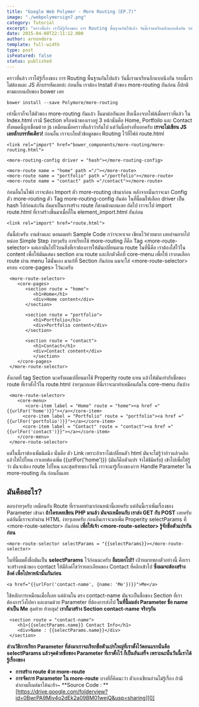 ```yaml
---
title: "Google Web Polymer - More Routing (EP.7)"
image: "./webpolymersign7.png"
category: Tutorial
excerpt: "คราวที่แล้ว เราได้รู้เรื่องของ การ Routing พื้นฐานกันไปแล้ว วันนี้เรามาเรียนอีกแบบนึงกัน รอบนี้เราไม่ต้องแตะ JS สักบรรทัดเลยล่ะ ก่อนอื่น เราต้อง Install ตัวของ more-routing กันก่อน ก็ปกติตามแบบฉบับของ bower เลย"
date: 2015-04-08T22:11:12.000
author: arnondora
template: full-width
type: post
isFeatured: false
status: published
---
```


คราวที่แล้ว เราได้รู้เรื่องของ การ Routing พื้นฐานกันไปแล้ว วันนี้เรามาเรียนอีกแบบนึงกัน รอบนี้เราไม่ต้องแตะ JS สักบรรทัดเลยล่ะ ก่อนอื่น เราต้อง Install ตัวของ more-routing กันก่อน ก็ปกติตามแบบฉบับของ bower เลย

    bower install --save Polymore/more-routing

เท่านี้เราก็จะได้ตัวของ more-routing กันแล้ว งั้นมาต่อกันเลย
สืบเนื่องจากไฟล์เมื่อคราวที่แล้ว ใน Index.html เรามี Section หรือหน้าของเราอยู่ 3 หน้านั่นคือ Home, Portfoilo และ Contact ทั้งหมดนี้ถูกเชื่อมด้วย js เหมือนเมื่อคราวที่แล้วว่ากันไป แต่วันนี้อย่างที่บอกครับ **เราจะไม่เขียน JS เลยสักบรรทัดเดียว!** ก่อนอื่น เราจะเก็บตัวข้อมูลของ Routing ไว้ที่ไฟล์ route.html

    <link rel="import" href="bower_components/more-routing/more-routing.html">

    <more-routing-config driver = "hash"></more-routing-config>

    <more-route name = "home" path ="/"></more-route>
    <more-route name = "portfolio" path ="/portfolio"></more-route>
    <more-route name = "contact" path ="/contact"></more-route>

ก่อนอื่นในไฟล์ เราจะต้อง Import ตัว more-routing เข้ามาก่อน หลังจากนั้นเราจะมา Config  ตัว more-routing ตัว Tag more-routing-config กันต่อ ในที่นี้ผมให้เลือก driver เป็น hash ไปก่อนล่ะกัน ถัดมาเป็นการสร้าง route ก็ตามด้านบนเลย
ถัดไป เราจะไป import route.html ที่เราสร้างขึ้นมาเมื่อกี้ใน element\_import.html กันก่อน

    <link rel="import" href="route.html">

อันนี้ล่ะครับ งานช้างและ ตอนผมทำ Sample Code  กว่าจะหาเจอ เขียนไว้ห่วยมาก เลยอ่านยากไปหน่อย Simple Step ง่ายๆครับ การเรียกใช้ more-routing ก็คือ Tag <more-route-selector\> แค่เอามันไปไว้บนสิ่งที่เราต้องการให้มันเปลี่ยนตาม route ในที่นี้คือ เราต้องใส่ไว้ใน content เพื่อให้มันแสดง section ตาม route และอีกตัวคือที่ core-menu เพื่อให้ เรากดเลือก route ผ่าน menu ได้นั่นเอง
มาแก้ที่ Section กันก่อน ผมจะใส่ <more-route-selector\> ครอบ <core-pages\> ไว้นะครับ

     <more-route-selector>
        <core-pages>
           <section route = "home">
              <h1>Home</h1>
              <div>Home content</div>
           </section>

           <section route = "portfolio">
              <h1>Portfolio</h1>
              <div>Portfolio content</div>
           </section>

           <section route = "contact">
              <h1>Contact</h1>
              <div>Contact content</div>
              </section>
        </core-pages>
     </more-route-selector>

สังเกตที่ tag Section นะครับผมเปลี่ยนมาใช้ Properity route แทน แล้วให้มันเท่ากับชื่อของ route ที่เราตั้งไว้ใน route.html ง่ายๆมากเลย ทีนี่เราจะมาทำเหมือนกันใน core-menu กันบ้าง

     <more-route-selector>
        <core-menu>
           <core-item label = "Home" route = "home"><a href ="{{urlFor('home')}}"></a></core-item>
          <core-item label = "Portfolio" route = "portfolio"><a href ="{{urlFor('portfolio')}}"></a></core-item>
          <core-item label = "Contact" route = "contact"><a href ="{{urlFor('contact')}}"></a></core-item>
        </core-menu>
     </more-route-selector>

แต่ในนี้เราต้องเพิ่มนิดนึง นั่นคือ ตัว Link เพราะถ้าเราไม่เปลี่ยนตัว html มันจะไม่รู้ว่าอ้าวแล้วคลิกแล้วให้ไปไหน เราเลยต้องเพิ่ม  {{urlFor('home')}} (มันก็คือตัวแปร จำได้ชิมิครับ) เข้าไปเพื่อให้รู้ว่า มันจะต้อง route ไปไหน
และสุดท้ายของวันนี้ เราจะมารู้เรื่องของการ Handle Parameter ใน more-routing กัน ก่อนอื่นเลย

## มันคืออะไร?
ตอบง่ายๆครับ เหมือนกับ Route ที่เราเคยทำมาก่อนหน้านี้เลยครับ แต่อันนี้เราเพิ่มเรื่องของ Parameter เข้ามา **ถ้าใครเคยเขียน PHP มาแล้ว มันจะเหมือนกับ เราส่ง GET กับ POST** เลยครับ แต่อันนี้เราจะทำผ่าน HTML ง่ายๆเลยครับ
ก่อนอื่นเราจะมาเพิ่ม Properity selectParams ที่ <more-route-selector\> กันก่อน **เพื่อให้เจ้า <more-route-selector\> รู้จักชื่อตัวแปรกันก่อน**

    <more-route-selector selectParams = "{{selectParams}}></more-route-selector>

ในที่นี้ผมตั้งชื่อมันเป็น **selectParams** ไว้ก่อนนะครับ
**ลืมบอกไป!!** เป้าหมายของตัวอย่างนี้ คือเราจะสร้างหน้าของ contact ให้มีลิงค์โชว์รายละเอียดของ Contact ที่คลิกเข้าไป
**ซึ่งผมจะต้องสร้างลิงค์ เพื่อไปหาหน้านั้นกันก่อน**

    <a href="{{urlFor('contact-name', {name: 'Me'})}}">Me</a>

ใช้หลักการเหมือนเมื่อกี้เลย แต่ด้านใน ตรง contact-name มันจะเป็นชื่อของ  Section ที่เราต้องการวิ่งไปหา และตามด้วย Parameter ที่ต้องการส่งไป **ในที่นี้ผมส่ง Parameter ชื่อ name ค่าเป็น Me**
สุดท้าย ท้ายสุด! **เราก็มาสร้าง Section contact-name จริงๆกัน**

     <section route = "contact-name">
        <h1>{{selectParams.name}} Contact Info</h1>
        <div>Name : {{selectParams.name}}</div>
     </section>

**ส่วนวิธีการเรียก Parameter ที่ส่งมาเราจะเรียกชื่อตัวแปรใหญ่ที่เราตั้งไว้ตอนแรกนั่นคือ selectParams แล้วจุดด้วยชื่อของ Parameter ที่เราตั้งไว้ ก็เป็นอันเสร็จ**
**เพราะฉะนั้นวันนี้เราได้รู้เรื่องของ**

* **การสร้าง route ด้วย more-route**
* **การจัดการ Parameter ใน more-route**
บางทีก็คิดนะว่า ตัวเองเขียนอ่านไม่รู้เรื่อง ถ้ามีคำถามก็เมล์มาได้นะฮ้า~
**Source Code : **[https://drive.google.com/folderview?id=0BwrPA9Miv4o2dEk2a09BM01wejQ&usp=sharing][0]

[0]: https://drive.google.com/folderview?id=0BwrPA9Miv4o2dEk2a09BM01wejQ&usp=sharing
